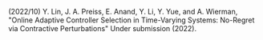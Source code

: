 
(2022/10) Y. Lin, J. A. Preiss, E. Anand, Y. Li, Y. Yue, and A. Wierman, "Online Adaptive Controller Selection in Time-Varying Systems: No-Regret via Contractive Perturbations" Under submission (2022).

